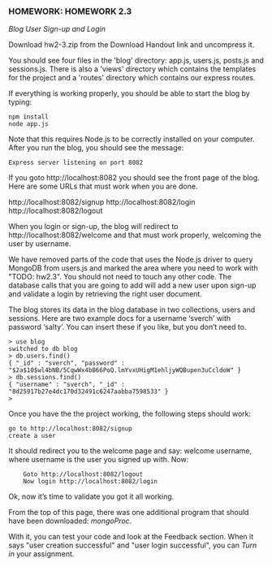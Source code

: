 ### HOMEWORK: HOMEWORK 2.3

*Blog User Sign-up and Login*

Download hw2-3.zip from the Download Handout link and uncompress it.

You should see four files in the 'blog' directory: app.js, users.js, posts.js and sessions.js. There is also a 'views' directory which contains the templates for the project and a 'routes' directory which contains our express routes.

If everything is working properly, you should be able to start the blog by typing:
```
npm install
node app.js
```

Note that this requires Node.js to be correctly installed on your computer.
After you run the blog, you should see the message:
```
Express server listening on port 8082
```

If you goto http://localhost:8082 you should see the front page of the blog. Here are some URLs that must work when you are done.

http://localhost:8082/signup
http://localhost:8082/login
http://localhost:8082/logout

When you login or sign-up, the blog will redirect to http://localhost:8082/welcome and that must work properly, welcoming the user by username.

We have removed parts of the code that uses the Node.js driver to query MongoDB from users.js and marked the area where you need to work with "TODO: hw2.3". You should not need to touch any other code. The database calls that you are going to add will add a new user upon sign-up and validate a login by retrieving the right user document.

The blog stores its data in the blog database in two collections, users and sessions. Here are two example docs for a username ‘sverch’ with password ‘salty’. You can insert these if you like, but you don’t need to.
```
> use blog
switched to db blog
> db.users.find()
{ "_id" : "sverch", "password" : "$2a$10$wl4bNB/5CqwWx4bB66PoQ.lmYvxUHigM1ehljyWQBupen3uCcldoW" }
> db.sessions.find()
{ "username" : "sverch", "_id" : "8d25917b27e4dc170d32491c6247aabba7598533" }
>
```
Once you have the the project working, the following steps should work:
```
go to http://localhost:8082/signup
create a user
```

It should redirect you to the welcome page and say: welcome username, where username is the user you signed up with. Now:
```
    Goto http://localhost:8082/logout
    Now login http://localhost:8082/login
```

Ok, now it’s time to validate you got it all working.

From the top of this page, there was one additional program that should have been downloaded: *mongoProc*.

With it, you can test your code and look at the Feedback section. When it says "user creation successful" and "user login successful", you can *Turn in* your assignment.
